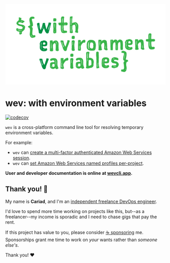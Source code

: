 ![](https://github.com/cariad/wev/blob/main/docs/wev.png?raw=true)

# wev: with environment variables

[![codecov](https://codecov.io/gh/cariad/wev/branch/main/graph/badge.svg?token=MJ4M989DEX)](https://codecov.io/gh/cariad/wev)

`wev` is a cross-platform command line tool for resolving temporary environment variables.

For example:

- `wev` can [create a multi-factor authenticated Amazon Web Services session](https://wevcli.app/examples/aws-mfa-on-command-line).
- `wev` can [set Amazon Web Services named profiles per-project](https://wevcli.app/examples/aws-profile-per-project).

**User and developer documentation is online at [wevcli.app](https://wevcli.app).**

## Thank you! 🎉

My name is **Cariad**, and I'm an [independent freelance DevOps engineer](https://cariad.me).

I'd love to spend more time working on projects like this, but--as a freelancer--my income is sporadic and I need to chase gigs that pay the rent.

If this project has value to you, please consider [☕️ sponsoring](https://github.com/sponsors/cariad) me. Sponsorships grant me time to work on _your_ wants rather than _someone else's_.

Thank you! ❤️

